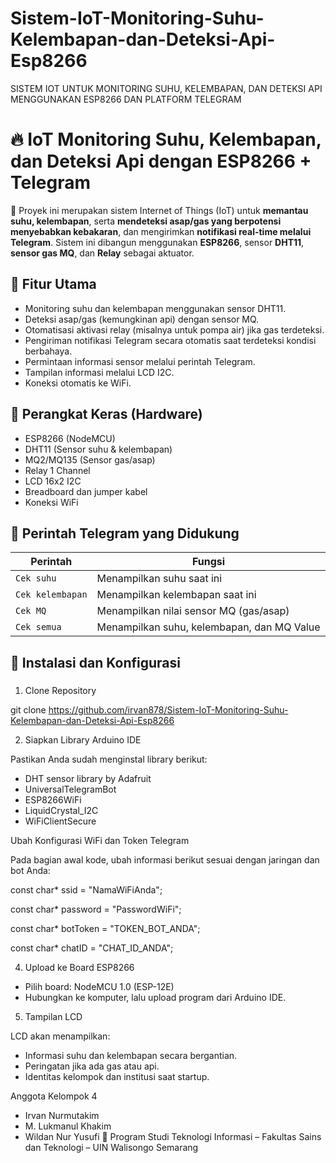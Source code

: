 # Sistem-IoT-Monitoring-Suhu-Kelembapan-dan-Deteksi-Api-Esp8266
SISTEM IOT UNTUK MONITORING SUHU, KELEMBAPAN, DAN DETEKSI API MENGGUNAKAN ESP8266 DAN PLATFORM TELEGRAM
# 🔥 IoT Monitoring Suhu, Kelembapan, dan Deteksi Api dengan ESP8266 + Telegram

📡 Proyek ini merupakan sistem Internet of Things (IoT) untuk **memantau suhu, kelembapan**, serta **mendeteksi asap/gas yang berpotensi menyebabkan kebakaran**, dan mengirimkan **notifikasi real-time melalui Telegram**. Sistem ini dibangun menggunakan **ESP8266**, sensor **DHT11**, **sensor gas MQ**, dan **Relay** sebagai aktuator.

## 📌 Fitur Utama

- Monitoring suhu dan kelembapan menggunakan sensor DHT11.
- Deteksi asap/gas (kemungkinan api) dengan sensor MQ.
- Otomatisasi aktivasi relay (misalnya untuk pompa air) jika gas terdeteksi.
- Pengiriman notifikasi Telegram secara otomatis saat terdeteksi kondisi berbahaya.
- Permintaan informasi sensor melalui perintah Telegram.
- Tampilan informasi melalui LCD I2C.
- Koneksi otomatis ke WiFi.

## 🧰 Perangkat Keras (Hardware)

- ESP8266 (NodeMCU)
- DHT11 (Sensor suhu & kelembapan)
- MQ2/MQ135 (Sensor gas/asap)
- Relay 1 Channel
- LCD 16x2 I2C
- Breadboard dan jumper kabel
- Koneksi WiFi

## 📡 Perintah Telegram yang Didukung

| Perintah        | Fungsi                                      |
|----------------|---------------------------------------------|
| `Cek suhu`      | Menampilkan suhu saat ini                   |
| `Cek kelembapan`| Menampilkan kelembapan saat ini             |
| `Cek MQ`        | Menampilkan nilai sensor MQ (gas/asap)      |
| `Cek semua`     | Menampilkan suhu, kelembapan, dan MQ Value  |

## 🔧 Instalasi dan Konfigurasi

### 
1. Clone Repository

git clone https://github.com/irvan878/Sistem-IoT-Monitoring-Suhu-Kelembapan-dan-Deteksi-Api-Esp8266

2. Siapkan Library Arduino IDE

Pastikan Anda sudah menginstal library berikut:
- DHT sensor library by Adafruit
- UniversalTelegramBot
- ESP8266WiFi
- LiquidCrystal_I2C
- WiFiClientSecure

Ubah Konfigurasi WiFi dan Token Telegram

Pada bagian awal kode, ubah informasi berikut sesuai dengan jaringan dan bot Anda:

const char* ssid = "NamaWiFiAnda";

const char* password = "PasswordWiFi";

const char* botToken = "TOKEN_BOT_ANDA";

const char* chatID = "CHAT_ID_ANDA";

4. Upload ke Board ESP8266
- Pilih board: NodeMCU 1.0 (ESP-12E)
- Hubungkan ke komputer, lalu upload program dari Arduino IDE.

5. Tampilan LCD

LCD akan menampilkan:
- Informasi suhu dan kelembapan secara bergantian.
- Peringatan jika ada gas atau api.
- Identitas kelompok dan institusi saat startup.


Anggota Kelompok 4
- Irvan Nurmutakim
- M. Lukmanul Khakim
- Wildan Nur Yusufi
📍 Program Studi Teknologi Informasi – Fakultas Sains dan Teknologi – UIN Walisongo Semarang

